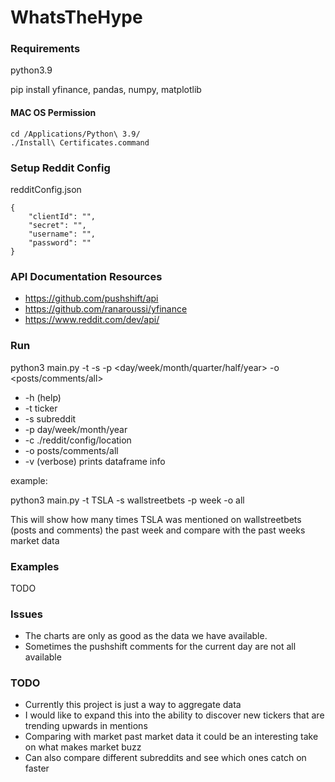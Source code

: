 # WhatsTheHype

### Requirements

python3.9

pip install yfinance, pandas, numpy, matplotlib

#### MAC OS Permission

```
cd /Applications/Python\ 3.9/
./Install\ Certificates.command
```

### Setup Reddit Config

redditConfig.json
```
{
    "clientId": "",
    "secret": "",
    "username": "",
    "password": ""
}
```

### API Documentation Resources

- https://github.com/pushshift/api
- https://github.com/ranaroussi/yfinance
- https://www.reddit.com/dev/api/

### Run

python3 main.py -t <ticker> -s <subreddit> -p <day/week/month/quarter/half/year> -o <posts/comments/all>

- -h (help)
- -t ticker
- -s subreddit
- -p day/week/month/year
- -c ./reddit/config/location
- -o posts/comments/all
- -v (verbose) prints dataframe info

example:

python3 main.py -t TSLA -s wallstreetbets -p week -o all

This will show how many times TSLA was mentioned on wallstreetbets (posts and comments) the past week and compare with the past weeks market data

### Examples

TODO

### Issues

- The charts are only as good as the data we have available. 
- Sometimes the pushshift comments for the current day are not all available

### TODO

- Currently this project is just a way to aggregate data
- I would like to expand this into the ability to discover new tickers that are trending upwards in mentions
- Comparing with market past market data it could be an interesting take on what makes market buzz
- Can also compare different subreddits and see which ones catch on faster